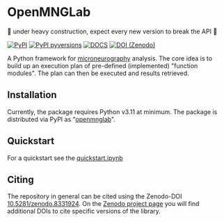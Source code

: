 # OpenMNGLab
🚧 under heavy construction, expect every new version to break the API 🚧

[![PyPI](https://img.shields.io/pypi/v/openmnglab?style=for-the-badge)](https://pypi.org/project/openmnglab/) [![PyPI pyversions](https://img.shields.io/pypi/pyversions/openmnglab.svg?style=for-the-badge)](https://pypi.python.org/pypi/pandera/) [![DOCS](https://readthedocs.org/projects/openmnglab/badge/?version=latest&style=for-the-badge)](https://openmnglab.readthedocs.io/en/latest/)  [![DOI (Zenodo)](https://img.shields.io/badge/Zenodo-doi%3A10.5281%2Fzenodo.8331924-blue?style=for-the-badge)](https://doi.org/10.5281/zenodo.8331924) 


A Python framework for [microneurography](https://en.wikipedia.org/wiki/Microneurography) analysis.
The core idea is to build up an execution plan of pre-defined (implemented) "function modules". The plan can then be executed and 
results retrieved.

## Installation
Currently, the package requires Python v3.11 at minimum.
The package is distributed via PyPI as "[openmnglab](https://pypi.org/project/openmnglab/)". 

## Quickstart
For a quickstart see the [quickstart.ipynb](quickstart/quickstart.ipynb)

## Citing
The repository in general can be cited using the Zenodo-DOI [10.5281/zenodo.8331924](https://doi.org/10.5281/zenodo.8331924).
On the [Zenodo project page](https://zenodo.org/records/8341948) you will find additional DOIs to cite specific versions of the library. 
